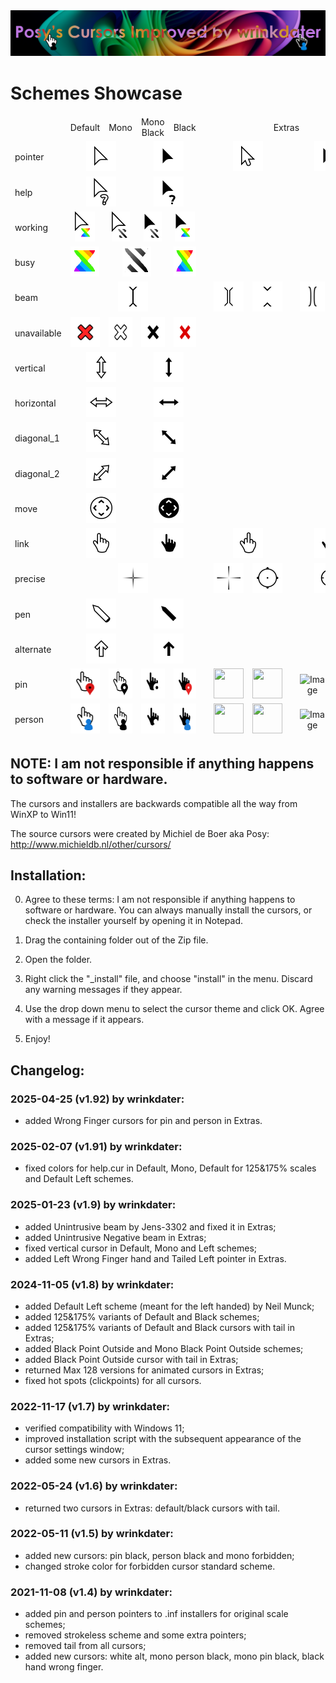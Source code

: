 <img alt="Posys Cursors Improved by wrinkdater" src="./Showcase Images/Posys Cursors Improved by wrinkdater.png" />

# Schemes Showcase
<table><thead><tr><td></td><td align="center">Default</td><td align="center">Mono</td><td align="center">Mono<br>Black</td><td align="center">Black</td><td rowspan="18"></td><td colspan="5" align="center">Extras</td></tr>
<tr><td>pointer</td><td colspan="2" align="center"><img src="https://raw.githubusercontent.com/wrinkdater/Posys-Cursors-Improved-by-wrinkdater/refs/heads/main/Showcase%20Images/Default%20%26%20Mono/pointer.png" alt="Image" width="48" height="48"></td><td colspan="2" align="center"><img src="https://raw.githubusercontent.com/wrinkdater/Posys-Cursors-Improved-by-wrinkdater/refs/heads/main/Showcase%20Images/Black%20%26%20Mono%20Black/pointer.png" alt="Image" width="48" height="48"></td><td colspan="2" align="center"><img src="https://raw.githubusercontent.com/wrinkdater/Posys-Cursors-Improved-by-wrinkdater/refs/heads/main/Showcase%20Images/Extras/Tailed%20pointers/pointer.png" width="48" height="48"></td><td></td><td colspan="2" align="center"><img src="https://raw.githubusercontent.com/wrinkdater/Posys-Cursors-Improved-by-wrinkdater/refs/heads/main/Showcase%20Images/Extras/Tailed%20pointers/Black%20pointer.png" alt="Image" width="48" height="48"></td></tr>
<tr><td>help</td><td colspan="2" align="center"><img src="https://raw.githubusercontent.com/wrinkdater/Posys-Cursors-Improved-by-wrinkdater/refs/heads/main/Showcase%20Images/Default%20%26%20Mono/helpp.png" width="48" height="48"></td><td colspan="2" align="center"><img src="https://raw.githubusercontent.com/wrinkdater/Posys-Cursors-Improved-by-wrinkdater/refs/heads/main/Showcase%20Images/Black%20%26%20Mono%20Black/help.png" alt="Image" width="48" height="48"></td><td colspan="5" rowspan="3"></td></tr>
<tr><td>working</td><td align="center"><img src="https://raw.githubusercontent.com/wrinkdater/Posys-Cursors-Improved-by-wrinkdater/refs/heads/main/Showcase%20Images/Default/working.gif" alt="Image" width="32" height="48"></td><td align="center"><img src="https://raw.githubusercontent.com/wrinkdater/Posys-Cursors-Improved-by-wrinkdater/refs/heads/main/Showcase%20Images/Mono/working.gif" alt="Image" width="29" height="48"></td><td align="center"><img src="https://raw.githubusercontent.com/wrinkdater/Posys-Cursors-Improved-by-wrinkdater/refs/heads/main/Showcase%20Images/Mono%20Black/working.gif" alt="Image" width="29" height="48"></td><td align="center"><img src="https://raw.githubusercontent.com/wrinkdater/Posys-Cursors-Improved-by-wrinkdater/refs/heads/main/Showcase%20Images/Black/working.gif" alt="Image" width="32" height="48"></td></tr>
<tr><td>busy</td><td align="center"><img src="https://raw.githubusercontent.com/wrinkdater/Posys-Cursors-Improved-by-wrinkdater/refs/heads/main/Showcase%20Images/Default/busy.gif" alt="Image" width="46" height="48"></td><td colspan="2" align="center"><img src="https://raw.githubusercontent.com/wrinkdater/Posys-Cursors-Improved-by-wrinkdater/refs/heads/main/Showcase%20Images/Mono%20%26%20Mono%20Black/busy.gif" alt="Image" width="46" height="48"></td><td align="center"><img src="https://raw.githubusercontent.com/wrinkdater/Posys-Cursors-Improved-by-wrinkdater/refs/heads/main/Showcase%20Images/Default/busy.gif" alt="Image" width="46" height="48"></td></tr>
<tr><td>beam</td><td colspan="4" align="center"><img src="https://raw.githubusercontent.com/wrinkdater/Posys-Cursors-Improved-by-wrinkdater/refs/heads/main/Showcase%20Images/beamm.png" alt="Image" width="48" height="48"></td><td align="center"><img src="https://raw.githubusercontent.com/wrinkdater/Posys-Cursors-Improved-by-wrinkdater/refs/heads/main/Showcase%20Images/Extras/beam/Negative%20beam.png" width="48" height="48"></td><td align="center"><img src="https://raw.githubusercontent.com/wrinkdater/Posys-Cursors-Improved-by-wrinkdater/refs/heads/main/Showcase%20Images/Extras/beam/Unintrusive%20beam.png" width="48" height="48"></td><td align="center"><img src="https://raw.githubusercontent.com/wrinkdater/Posys-Cursors-Improved-by-wrinkdater/refs/heads/main/Showcase%20Images/Extras/beam/Unintrusive%20Negative%20beam.png" width="48" height="48"></td><td align="center"><img src="https://raw.githubusercontent.com/wrinkdater/Posys-Cursors-Improved-by-wrinkdater/refs/heads/main/Showcase%20Images/Extras/beam/Free%20Center%20beam.png" width="48" height="48"></td>
<td align="center"><img src="https://raw.githubusercontent.com/wrinkdater/Posys-Cursors-Improved-by-wrinkdater/refs/heads/main/Showcase%20Images/Extras/beam/Free%20Center%20Negative%20beam.png" width="48" height="48"></td></tr>
<tr><td>unavailable</td><td align="center"><img src="https://raw.githubusercontent.com/wrinkdater/Posys-Cursors-Improved-by-wrinkdater/refs/heads/main/Showcase%20Images/Default/unavailable.png" alt="Image" width="48" height="48"></td><td align="center"><img src="https://raw.githubusercontent.com/wrinkdater/Posys-Cursors-Improved-by-wrinkdater/refs/heads/main/Showcase%20Images/Mono/unavailable.png" alt="Image" width="48" height="48"></td><td align="center"><img src="https://raw.githubusercontent.com/wrinkdater/Posys-Cursors-Improved-by-wrinkdater/refs/heads/main/Showcase%20Images/Mono%20Black/unavailable.png" alt="Image" width="48" height="48"></td><td align="center"><img src="https://raw.githubusercontent.com/wrinkdater/Posys-Cursors-Improved-by-wrinkdater/refs/heads/main/Showcase%20Images/Black/unavailable.png" alt="Image" width="48" height="48"></td><td colspan="5" rowspan="6"></td></tr>
<tr><td>vertical</td><td colspan="2" align="center"><img src="https://raw.githubusercontent.com/wrinkdater/Posys-Cursors-Improved-by-wrinkdater/refs/heads/main/Showcase%20Images/Default%20%26%20Mono/vertical.png" alt="Image" width="48" height="48"></td><td colspan="2" align="center"><img src="https://raw.githubusercontent.com/wrinkdater/Posys-Cursors-Improved-by-wrinkdater/refs/heads/main/Showcase%20Images/Black%20%26%20Mono%20Black/vertical.png" alt="Image" width="48" height="48"></td></tr><tr><td>horizontal</td><td colspan="2" align="center"><img src="https://raw.githubusercontent.com/wrinkdater/Posys-Cursors-Improved-by-wrinkdater/refs/heads/main/Showcase%20Images/Default%20%26%20Mono/horizontal.png" alt="Image" width="48" height="48"></td><td colspan="2" align="center"><img src="https://raw.githubusercontent.com/wrinkdater/Posys-Cursors-Improved-by-wrinkdater/refs/heads/main/Showcase%20Images/Black%20%26%20Mono%20Black/horizontal.png" alt="Image" width="48" height="48"></td></tr>
<tr><td>diagonal_1</td><td colspan="2" align="center"><img src="https://raw.githubusercontent.com/wrinkdater/Posys-Cursors-Improved-by-wrinkdater/refs/heads/main/Showcase%20Images/Default%20%26%20Mono/diagonal_1.png" alt="Image" width="48" height="48"></td><td colspan="2" align="center"><img src="https://raw.githubusercontent.com/wrinkdater/Posys-Cursors-Improved-by-wrinkdater/refs/heads/main/Showcase%20Images/Black%20%26%20Mono%20Black/diagonal_1.png" alt="Image" width="48" height="48"></td></tr><tr><td>diagonal_2</td><td colspan="2" align="center"><img src="https://raw.githubusercontent.com/wrinkdater/Posys-Cursors-Improved-by-wrinkdater/refs/heads/main/Showcase%20Images/Default%20%26%20Mono/diagonal_2.png" alt="Image" width="48" height="48"></td><td colspan="2" align="center"><img src="https://raw.githubusercontent.com/wrinkdater/Posys-Cursors-Improved-by-wrinkdater/refs/heads/main/Showcase%20Images/Black%20%26%20Mono%20Black/diagonal_2.png" alt="Image" width="48" height="48"></td></tr>
<tr><td>move</td><td colspan="2" align="center"><img src="https://raw.githubusercontent.com/wrinkdater/Posys-Cursors-Improved-by-wrinkdater/refs/heads/main/Showcase%20Images/Default%20%26%20Mono/move.png" width="48" height="48"></td><td colspan="2" align="center"><img src="https://raw.githubusercontent.com/wrinkdater/Posys-Cursors-Improved-by-wrinkdater/refs/heads/main/Showcase%20Images/Black%20%26%20Mono%20Black/move.png" alt="Image" width="48" height="48"></td></tr>
<tr><td>link</td><td colspan="2" align="center"><img src="https://raw.githubusercontent.com/wrinkdater/Posys-Cursors-Improved-by-wrinkdater/refs/heads/main/Showcase%20Images/Default%20%26%20Mono/link.png" alt="Image" width="48" height="48"></td><td colspan="2" align="center"><img src="https://raw.githubusercontent.com/wrinkdater/Posys-Cursors-Improved-by-wrinkdater/refs/heads/main/Showcase%20Images/Black%20%26%20Mono%20Black/link.png" alt="Image" width="48" height="48"></td><td colspan="2" align="center"><img src="https://raw.githubusercontent.com/wrinkdater/Posys-Cursors-Improved-by-wrinkdater/refs/heads/main/Showcase%20Images/Extras/Wrong%20Finger%20link/link.png" width="48" height="48"></td><td rowspan="2"></td><td colspan="2" align="center"><img src="https://raw.githubusercontent.com/wrinkdater/Posys-Cursors-Improved-by-wrinkdater/refs/heads/main/Showcase%20Images/Extras/Wrong%20Finger%20link/Black%20link.png" alt="Image" width="48" height="48"></td></tr>
<tr><td>precise</td><td colspan="4" align="center"><img src="https://raw.githubusercontent.com/wrinkdater/Posys-Cursors-Improved-by-wrinkdater/refs/heads/main/Showcase%20Images/precise.png" alt="Image" width="48" height="48"></td><td align="center"><img src="https://raw.githubusercontent.com/wrinkdater/Posys-Cursors-Improved-by-wrinkdater/refs/heads/main/Showcase%20Images/Extras/precise/Negative%20precise.png" width="48" height="48"></td><td align="center"><img src="https://raw.githubusercontent.com/wrinkdater/Posys-Cursors-Improved-by-wrinkdater/refs/heads/main/Showcase%20Images/Extras/precise/precise%20v2.png" width="48" height="48"></td><td colspan="2" align="center"><img src="https://raw.githubusercontent.com/wrinkdater/Posys-Cursors-Improved-by-wrinkdater/refs/heads/main/Showcase%20Images/Extras/precise/Negative%20precise%20v2.png" alt="Image" width="48" height="48"></td></tr>
<tr><td>pen</td><td colspan="2" align="center"><img src="https://raw.githubusercontent.com/wrinkdater/Posys-Cursors-Improved-by-wrinkdater/refs/heads/main/Showcase%20Images/Default%20%26%20Mono/pen.png" alt="Image" width="48" height="48"></td><td colspan="2" align="center"><img src="https://raw.githubusercontent.com/wrinkdater/Posys-Cursors-Improved-by-wrinkdater/refs/heads/main/Showcase%20Images/Black%20%26%20Mono%20Black/pen.png" alt="Image" width="48" height="48"></td><td colspan="5" rowspan="2"></td></tr><tr><td>alternate</td><td colspan="2" align="center"><img src="https://raw.githubusercontent.com/wrinkdater/Posys-Cursors-Improved-by-wrinkdater/refs/heads/main/Showcase%20Images/Default%20%26%20Mono/alt.png" alt="Image" width="48" height="48"></td><td colspan="2" align="center"><img src="https://raw.githubusercontent.com/wrinkdater/Posys-Cursors-Improved-by-wrinkdater/refs/heads/main/Showcase%20Images/Black%20%26%20Mono%20Black/alt.png" alt="Image" width="48" height="48"></td></tr>
<tr><td>pin</td><td align="center"><img src="https://raw.githubusercontent.com/wrinkdater/Posys-Cursors-Improved-by-wrinkdater/refs/heads/main/Showcase%20Images/Default/pin.png" alt="Image" width="48" height="48"></td><td align="center"><img src="https://raw.githubusercontent.com/wrinkdater/Posys-Cursors-Improved-by-wrinkdater/refs/heads/main/Showcase%20Images/Mono/pin.png" alt="Image" width="48" height="48"></td><td align="center"><img src="https://raw.githubusercontent.com/wrinkdater/Posys-Cursors-Improved-by-wrinkdater/refs/heads/main/Showcase%20Images/Mono%20Black/pin.png" alt="Image" width="48" height="48"></td><td align="center"><img src="https://raw.githubusercontent.com/wrinkdater/Posys-Cursors-Improved-by-wrinkdater/refs/heads/main/Showcase%20Images/Black/pin.png" alt="Image" width="48" height="48"></td><td align="center"><img src="https://raw.githubusercontent.com/wrinkdater/Posys-Cursors-Improved-by-wrinkdater/refs/heads/main/Showcase%20Images/Extras/pin/Wrong%20Finger%20for%20Default%20pin.png" width="48" height="48"></td>
<td align="center"><img src="https://raw.githubusercontent.com/wrinkdater/Posys-Cursors-Improved-by-wrinkdater/refs/heads/main/Showcase%20Images/Extras/pin/Wrong%20Finger%20for%20Mono%20pin.png" width="48" height="48"></td><td rowspan="2"></td><td align="center"><img src="https://raw.githubusercontent.com/wrinkdater/Posys-Cursors-Improved-by-wrinkdater/refs/heads/main/Showcase%20Images/Extras/pin/Wrong%20Finger%20for%20Mono%20Black%20pin.png" alt="Image" width="48" height="48"></td><td align="center"><img src="https://raw.githubusercontent.com/wrinkdater/Posys-Cursors-Improved-by-wrinkdater/refs/heads/main/Showcase%20Images/Extras/pin/Wrong%20Finger%20for%20Black%20pin.png" alt="Image" width="48" height="48"></td></tr>
<tr><td>person</td><td align="center"><img src="https://raw.githubusercontent.com/wrinkdater/Posys-Cursors-Improved-by-wrinkdater/refs/heads/main/Showcase%20Images/Default/person.png" alt="Image" width="48" height="48"></td><td align="center"><img src="https://raw.githubusercontent.com/wrinkdater/Posys-Cursors-Improved-by-wrinkdater/refs/heads/main/Showcase%20Images/Mono/person.png" alt="Image" width="48" height="48"></td><td align="center"><img src="https://raw.githubusercontent.com/wrinkdater/Posys-Cursors-Improved-by-wrinkdater/refs/heads/main/Showcase%20Images/Mono%20Black/person.png" alt="Image" width="48" height="48"></td><td align="center"><img src="https://raw.githubusercontent.com/wrinkdater/Posys-Cursors-Improved-by-wrinkdater/refs/heads/main/Showcase%20Images/Black/person.png" alt="Image" width="48" height="48"></td><td align="center"><img src="https://raw.githubusercontent.com/wrinkdater/Posys-Cursors-Improved-by-wrinkdater/refs/heads/main/Showcase%20Images/Extras/person/Wrong%20Finger%20for%20Default%20person.png" width="48" height="48"></td>
<td align="center"><img src="https://raw.githubusercontent.com/wrinkdater/Posys-Cursors-Improved-by-wrinkdater/refs/heads/main/Showcase%20Images/Extras/person/Wrong%20Finger%20for%20Mono%20person.png" width="48" height="48"></td><td align="center"><img src="https://raw.githubusercontent.com/wrinkdater/Posys-Cursors-Improved-by-wrinkdater/refs/heads/main/Showcase%20Images/Extras/person/Wrong%20Finger%20for%20Mono%20Black%20person.png" alt="Image" width="48" height="48"></td><td align="center"><img src="https://raw.githubusercontent.com/wrinkdater/Posys-Cursors-Improved-by-wrinkdater/refs/heads/main/Showcase%20Images/Extras/person/Wrong%20Finger%20for%20Black%20person.png" alt="Image" width="48" height="48"></td></tr>
</thead></table>

## NOTE: I am not responsible if anything happens to software or hardware.

The cursors and installers are backwards compatible all the way from WinXP to Win11!

The source cursors were created by Michiel de Boer aka Posy: http://www.michieldb.nl/other/cursors/

## Installation:

0. Agree to these terms: I am not responsible if anything happens to software or hardware.
You can always manually install the cursors, or check the installer yourself by opening it in Notepad.

1. Drag the containing folder out of the Zip file.

2. Open the folder.

3. Right click the "_install" file, and choose "install" in the menu. Discard any warning messages if they appear.

4. Use the drop down menu to select the cursor theme and click OK. Agree with a message if it appears.

5. Enjoy!

## Changelog:

### 2025-04-25 (v1.92) by wrinkdater:
- added Wrong Finger cursors for pin and person in Extras.

### 2025-02-07 (v1.91) by wrinkdater:
- fixed colors for help.cur in Default, Mono, Default for 125&175% scales and Default Left schemes.

### 2025-01-23 (v1.9) by wrinkdater:
- added Unintrusive beam by Jens-3302 and fixed it in Extras;
- added Unintrusive Negative beam in Extras;
- fixed vertical cursor in Default, Mono and Left schemes;
- added Left Wrong Finger hand and Tailed Left  pointer in Extras.

### 2024-11-05 (v1.8) by wrinkdater:
- added Default Left scheme (meant for the left handed) by Neil Munck;
- added 125&175% variants of Default and Black schemes;
- added 125&175% variants of Default and Black cursors with tail in Extras;
- added Black Point Outside and Mono Black Point Outside schemes;
- added Black Point Outside cursor with tail in Extras;
- returned Max 128 versions for animated cursors in Extras;
- fixed hot spots (clickpoints) for all cursors.

### 2022-11-17 (v1.7) by wrinkdater:
- verified compatibility with Windows 11;
- improved installation script with the subsequent appearance of the cursor settings window;
- added some new cursors in Extras.

### 2022-05-24 (v1.6) by wrinkdater:
- returned two cursors in Extras: default/black cursors with tail.

### 2022-05-11 (v1.5) by wrinkdater:
- added new cursors: pin black, person black and mono forbidden;
- changed stroke color for forbidden cursor standard scheme.

### 2021-11-08 (v1.4) by wrinkdater: 
- added pin and person pointers to .inf installers for original scale schemes;
- removed strokeless scheme and some extra pointers;
- removed tail from all cursors;
- added new cursors: white alt, mono person black, mono pin black, black hand wrong finger.
